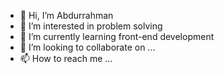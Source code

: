 - 👋 Hi, I’m Abdurrahman
- 👀 I’m interested in problem solving
- 🌱 I’m currently learning front-end development
- 💞️ I’m looking to collaborate on ...
- 📫 How to reach me ...

<!---
AbdSEMD/AbdSEMD is a ✨ special ✨ repository because its `README.md` (this file) appears on your GitHub profile.
You can click the Preview link to take a look at your changes.
--->

